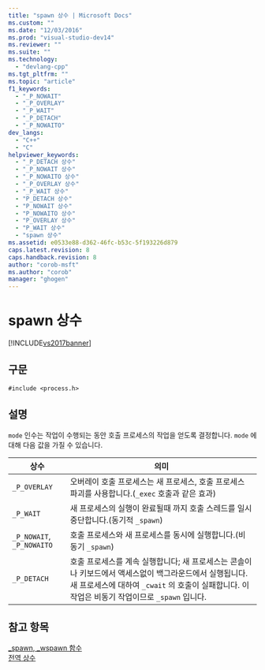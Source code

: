 ```yaml
---
title: "spawn 상수 | Microsoft Docs"
ms.custom: ""
ms.date: "12/03/2016"
ms.prod: "visual-studio-dev14"
ms.reviewer: ""
ms.suite: ""
ms.technology: 
  - "devlang-cpp"
ms.tgt_pltfrm: ""
ms.topic: "article"
f1_keywords: 
  - "_P_NOWAIT"
  - "_P_OVERLAY"
  - "_P_WAIT"
  - "_P_DETACH"
  - "_P_NOWAITO"
dev_langs: 
  - "C++"
  - "C"
helpviewer_keywords: 
  - "_P_DETACH 상수"
  - "_P_NOWAIT 상수"
  - "_P_NOWAITO 상수"
  - "_P_OVERLAY 상수"
  - "_P_WAIT 상수"
  - "P_DETACH 상수"
  - "P_NOWAIT 상수"
  - "P_NOWAITO 상수"
  - "P_OVERLAY 상수"
  - "P_WAIT 상수"
  - "spawn 상수"
ms.assetid: e0533e88-d362-46fc-b53c-5f193226d879
caps.latest.revision: 8
caps.handback.revision: 8
author: "corob-msft"
ms.author: "corob"
manager: "ghogen"
---
```

# spawn 상수
[!INCLUDE[vs2017banner](../assembler/inline/includes/vs2017banner.md)]

## 구문  
  
```  
#include <process.h>  
```  
  
## 설명  
 `mode` 인수는 작업이 수행되는 동안 호출 프로세스의 작업을 얻도록 결정합니다.  `mode` 에 대해 다음 값을 가질 수 있습니다.  
  
|상수|의미|  
|--------|--------|  
|`_P_OVERLAY`|오버레이 호출 프로세스는 새 프로세스, 호출 프로세스 파괴를 사용합니다.\(`_exec` 호출과 같은 효과\)|  
|`_P_WAIT`|새 프로세스의 실행이 완료될때 까지 호출 스레드를 일시 중단합니다.\(동기적 `_spawn`\)|  
|`_P_NOWAIT`, `_P_NOWAITO`|호출 프로세스와 새 프로세스를 동시에 실행합니다.\(비동기 `_spawn`\)|  
|`_P_DETACH`|호출 프로세스를 계속 실행합니다; 새 프로세스는 콘솔이나 키보드에서 액세스없이 백그라운드에서 실행됩니다.  새 프로세스에 대하여 `_cwait` 의 호출이 실패합니다.  이 작업은 비동기 작업이므로 `_spawn` 입니다.|  
  
## 참고 항목  
 [\_spawn, \_wspawn 함수](../c-runtime-library/spawn-wspawn-functions.md)   
 [전역 상수](../c-runtime-library/global-constants.md)